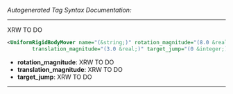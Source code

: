 _Autogenerated Tag Syntax Documentation:_

---
XRW TO DO

```xml
<UniformRigidBodyMover name="(&string;)" rotation_magnitude="(8.0 &real;)"
        translation_magnitude="(3.0 &real;)" target_jump="(0 &integer;)" />
```

-   **rotation_magnitude**: XRW TO DO
-   **translation_magnitude**: XRW TO DO
-   **target_jump**: XRW TO DO

---
